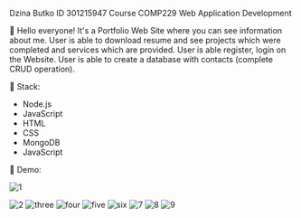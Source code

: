 Dzina Butko ID 301215947 Course COMP229 Web Application Development

🙂 Hello everyone! It's a Portfolio Web Site where you can see information about me. User is able to download resume and see projects which were completed and services which are provided. User is able register, login on the Website. User is able to create a database with contacts (complete CRUD operation).

🚀 Stack:

- Node.js
- JavaScript
- HTML
- CSS
- MongoDB
- JavaScript


💎 Demo:

![1](https://user-images.githubusercontent.com/97703238/166554908-d72a6542-2f80-43ba-8717-c07f1279066f.jpg)

![2](https://user-images.githubusercontent.com/97703238/166555047-5bf4f97b-1ed8-47ac-8d21-bf2c7bf80545.jpg)
![three](https://user-images.githubusercontent.com/97703238/166554442-fb389f46-c6b5-4d95-8191-17075e035d44.jpg)
![four](https://user-images.githubusercontent.com/97703238/166554457-f70d37db-ff73-42ab-994d-915604fe9f32.jpg)
![five](https://user-images.githubusercontent.com/97703238/166554472-2837a2b8-7ed9-4280-808a-afe6514ba17d.jpg)
![six](https://user-images.githubusercontent.com/97703238/166554494-ee1b67ac-c977-4470-ba3b-b2ed27df0d0c.jpg)
![7](https://user-images.githubusercontent.com/97703238/166554505-d7bb57a4-5d7d-4caf-b08c-1b26d0bece50.jpg)
![8](https://user-images.githubusercontent.com/97703238/166554510-c66f9e36-c782-488e-9d85-2b959fa7dead.jpg)
![9](https://user-images.githubusercontent.com/97703238/166554520-0605e0f8-4a0e-44f0-bfa5-371ecf39fa40.jpg)
